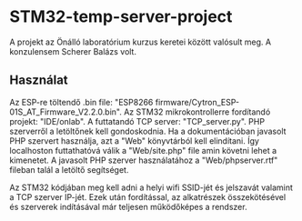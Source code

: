 # STM32-temp-server-project
A projekt az Önálló laboratórium kurzus keretei között valósult meg. A konzulensem Scherer Balázs volt.
## Használat
Az ESP-re töltendő .bin file: "ESP8266 firmware/Cytron_ESP-01S_AT_Firmware_V2.2.0.bin".
Az STM32 mikrokontrollerre fordítandó projekt: "IDE/onlab".
A futtatandó TCP server: "TCP_server.py".
PHP szerverről a letöltőnek kell gondoskodnia. Ha a dokumentációban javasolt PHP szervert használja, azt a "Web" könyvtárból kell elindítani.
Így localhoston futtathatóvá válik a "Web/site.php" file amin követni lehet a kimenetet.
A javasolt PHP szerver használatához a "Web/phpserver.rtf" fileban talál a letöltő segítséget.

Az STM32 kódjában meg kell adni a helyi wifi SSID-jét és jelszavát valamint a TCP szerver IP-jét.
Ezek után fordítással, az alkatrészek összekötésével és szerverek indításával már teljesen működőképes a rendszer.
